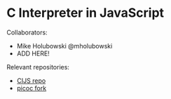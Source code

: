 C Interpreter in JavaScript
===========================

Collaborators:
- Mike Holubowski @mholubowski
- ADD HERE!

Relevant repositories:
- [CIJS repo](github.com/ucsb-cs-education/ucsb-cijs)
- [picoc fork](https://github.com/ucsb-cs-education/picoc-ucsb)

